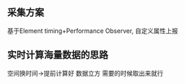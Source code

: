 --- 
---

## 采集方案

基于Element timing+Performance Observer, 自定义属性上报

## 实时计算海量数据的思路

空间换时间->提前计算好 数据立方 需要的时候取出来就行
